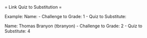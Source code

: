 = Link Quiz to Substitution =

Example:
Name: - Challenge to Grade: 1 - Quiz to Substitute:

Name: Thomas Branyon (tbranyon) - Challenge to Grade: 2 - Quiz to Substitute: 4

